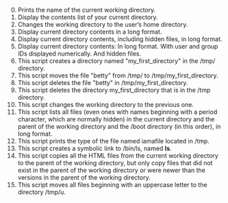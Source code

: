 0. Prints the name of the current working directory.
1. Display the contents list of your current directory.
2. Changes the working directory to the user’s home directory.
3. Display current directory contents in a long format.
4. Display current directory contents, including hidden files, in long format.
5. Display current directory contents:
	In long format.
	With user and group IDs displayed numerically.
	And hidden files.
6. This script creates a directory named "my_first_directory" in the /tmp/ directory.
7. This script moves the file "betty" from /tmp/ to /tmp/my_first_directory.
8. This script deletes the file "betty" in /tmp/my_first_directory.
9. This script deletes the directory my_first_directory that is in the /tmp directory.
10. This script changes the working directory to the previous one.
11. This script lists all files (even ones with names beginning with a period character, which are normally hidden) in the current directory and the parent of the working directory and the /boot directory (in this order), in long format.
12. This script prints the type of the file named iamafile located in /tmp.
13. This script creates a symbolic link to /bin/ls, named __ls__.
14. This script copies all the HTML files from the current working directory to the parent of the working directory, but only copy files that did not exist in the parent of the working directory or were newer than the versions in the parent of the working directory.
15. This script moves all files beginning with an uppercase letter to the directory /tmp/u.

